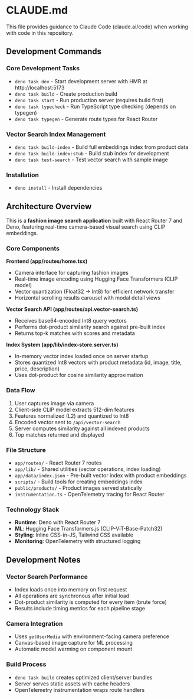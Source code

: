 # CLAUDE.md

This file provides guidance to Claude Code (claude.ai/code) when working with code in this repository.

## Development Commands

### Core Development Tasks
- `deno task dev` - Start development server with HMR at http://localhost:5173
- `deno task build` - Create production build
- `deno task start` - Run production server (requires build first)
- `deno task typecheck` - Run TypeScript type checking (depends on typegen)
- `deno task typegen` - Generate route types for React Router

### Vector Search Index Management
- `deno task build-index` - Build full embeddings index from product data
- `deno task build-index:stub` - Build stub index for development
- `deno task test-search` - Test vector search with sample image

### Installation
- `deno install` - Install dependencies

## Architecture Overview

This is a **fashion image search application** built with React Router 7 and Deno, featuring real-time camera-based visual search using CLIP embeddings.

### Core Components

**Frontend (app/routes/home.tsx)**
- Camera interface for capturing fashion images
- Real-time image encoding using Hugging Face Transformers (CLIP model)
- Vector quantization (Float32 → Int8) for efficient network transfer
- Horizontal scrolling results carousel with modal detail views

**Vector Search API (app/routes/api.vector-search.ts)**
- Receives base64-encoded Int8 query vectors
- Performs dot-product similarity search against pre-built index
- Returns top-k matches with scores and metadata

**Index System (app/lib/index-store.server.ts)**
- In-memory vector index loaded once on server startup
- Stores quantized Int8 vectors with product metadata (id, image, title, price, description)
- Uses dot-product for cosine similarity approximation

### Data Flow
1. User captures image via camera
2. Client-side CLIP model extracts 512-dim features
3. Features normalized (L2) and quantized to Int8
4. Encoded vector sent to `/api/vector-search`
5. Server computes similarity against all indexed products
6. Top matches returned and displayed

### File Structure
- `app/routes/` - React Router 7 routes
- `app/lib/` - Shared utilities (vector operations, index loading)
- `app/data/index.json` - Pre-built vector index with product embeddings
- `scripts/` - Build tools for creating embeddings index
- `public/products/` - Product images served statically
- `instrumentation.ts` - OpenTelemetry tracing for React Router

### Technology Stack
- **Runtime**: Deno with React Router 7
- **ML**: Hugging Face Transformers.js (CLIP-ViT-Base-Patch32)
- **Styling**: Inline CSS-in-JS, Tailwind CSS available
- **Monitoring**: OpenTelemetry with structured logging

## Development Notes

### Vector Search Performance
- Index loads once into memory on first request
- All operations are synchronous after initial load
- Dot-product similarity is computed for every item (brute force)
- Results include timing metrics for each pipeline stage

### Camera Integration
- Uses `getUserMedia` with environment-facing camera preference
- Canvas-based image capture for ML processing
- Automatic model warming on component mount

### Build Process
- `deno task build` creates optimized client/server bundles
- Server serves static assets with cache headers
- OpenTelemetry instrumentation wraps route handlers